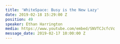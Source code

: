 ```yaml
---
title: 'WhiteSpace: Busy is the New Lazy'
date: 2019-02-18 15:29:00 Z
position: 49
speaker: Ethan Harrington
media: https://www.youtube.com/embed/SNVTCJcfcVc
message_date: 2019-02-17 10:00:00 Z
---
```


